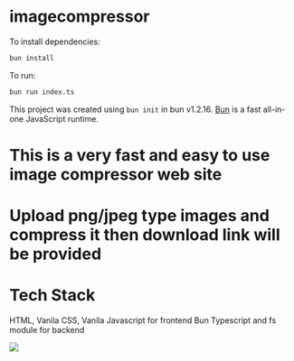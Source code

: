 # imagecompressor

To install dependencies:

```bash
bun install
```

To run:

```bash
bun run index.ts
```

This project was created using `bun init` in bun v1.2.16. [Bun](https://bun.sh) is a fast all-in-one JavaScript runtime.

# This is a very fast and easy to use image compressor web site
# Upload png/jpeg type images and compress it then download link will be provided

# Tech Stack 
HTML, Vanila CSS, Vanila Javascript for frontend
Bun Typescript and fs module for backend

<img src="https://github.com/user-attachments/assets/6b3b1f29-6316-484e-808f-7d431a69bcfb" />
